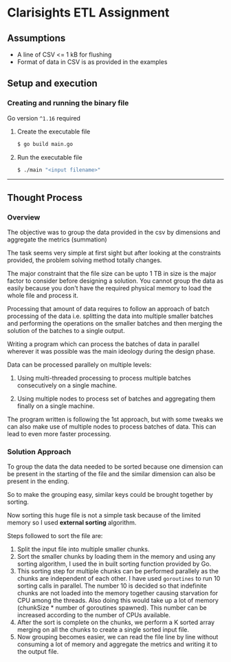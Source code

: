 # Clarisights ETL Assignment

## Assumptions

- A line of CSV <= 1 kB for flushing
- Format of data in CSV is as provided in the examples

## Setup and execution

### Creating and running the binary file

Go version `^1.16` required

1. Create the executable file
    ```bash
    $ go build main.go
    ```

2. Run the executable file
    ```bash
    $ ./main "<input filename>"
    ```
---

## Thought Process

### Overview

The objective was to group the data provided in the csv by dimensions and aggregate the metrics (summation)

The task seems very simple at first sight but after looking at the constraints provided, the problem solving method totally changes.

The major constraint that the file size can be upto 1 TB in size is the major factor to consider before designing a solution. You cannot group the data as easily because you don't have the required physical memory to load the whole file and process it.

Processing that amount of data requires to follow an approach of batch processing of the data i.e. splitting the data into multiple smaller batches and performing the operations on the smaller batches and then merging the solution of the batches to a single output.

Writing a program which can process the batches of data in parallel wherever it was possible was the main ideology during the design phase.

Data can be processed parallely on multiple levels:

1. Using multi-threaded processing to process multiple batches consecutively on a single machine.

2. Using multiple nodes to process set of batches and aggregating them finally on a single machine.

The program written is following the 1st approach, but with some tweaks we can also make use of multiple nodes to process batches of data. This can lead to even more faster processing.

### Solution Approach

To group the data the data needed to be sorted because one dimension can be present in the starting of the file and the similar dimension can also be present in the ending.

So to make the grouping easy, similar keys could be brought together by sorting.

Now sorting this huge file is not a simple task because of the limited memory so I used **external sorting** algorithm.

Steps followed to sort the file are:

1. Split the input file into multiple smaller chunks.
2. Sort the smaller chunks by loading them in the memory and using any sorting algorithm, I used the in built sorting function provided by Go.
3. This sorting step for multiple chunks can be performed parallely as the chunks are independent of each other. I have used `goroutines` to run 10 sorting calls in parallel. The number 10 is decided so that indefinite chunks are not loaded into the memory together causing starvation for CPU among the threads. Also doing this would take up a lot of memory (chunkSize * number of goroutines spawned). This number can be increased according to the number of CPUs available.
4. After the sort is complete on the chunks, we perform a K sorted array merging on all the chunks to create a single sorted input file.
5. Now grouping becomes easier, we can read the file line by line without consuming a lot of memory and aggregate the metrics and writing it to the output file.
